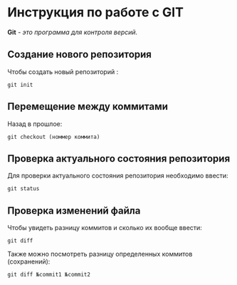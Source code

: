 # Инструкция по работе с GIT 

**Git**  *- это программа для контроля версий.*

## Создание нового репозитория

Чтобы создать новый репозиторий :

    git init

## Перемещение между коммитами

Назад в прошлое:

    git checkout (номмер коммита)

## Проверка актуального состояния репозитория

Для проверки актуального состояния репозитория необходимо ввести:

    git status

## Проверка изменений файла

Чтобы увидеть разницу коммитов и сколько их вообще ввести:

    git diff

Также можно посмотреть разницу определенных коммитов (сохранений):

    git diff №commit1 №commit2
